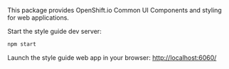 This package provides OpenShift.io Common UI Components and styling for web applications.

Start the style guide dev server:

```sh
npm start
```

Launch the style guide web app in your browser: [http://localhost:6060/](http://localhost:6060/)
